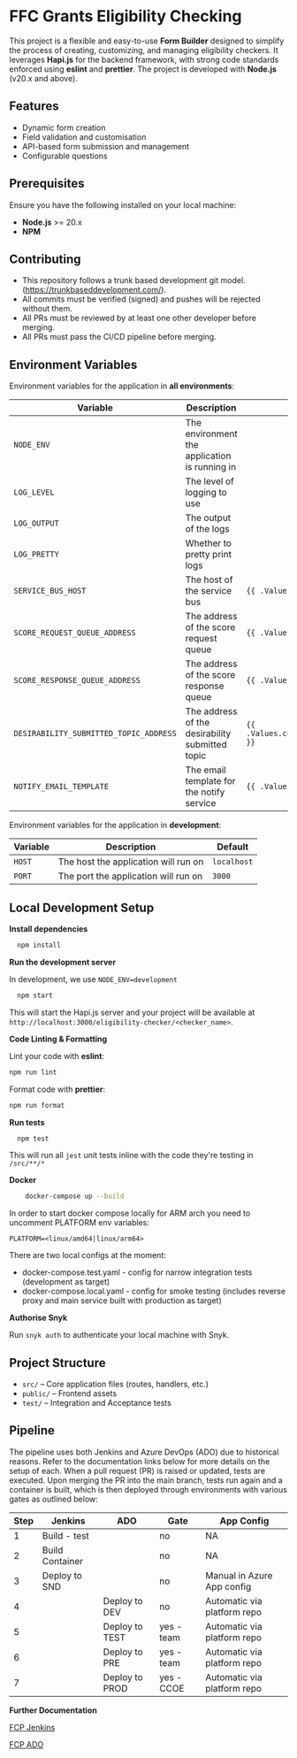 # FFC Grants Eligibility Checking

This project is a flexible and easy-to-use **Form Builder** designed to simplify the process of creating, customizing,
and managing eligibility checkers. It leverages **Hapi.js** for the backend framework, with strong code standards
enforced using **eslint** and **prettier**. The project is developed with **Node.js** (v20.x and above).

## Features

- Dynamic form creation
- Field validation and customisation
- API-based form submission and management
- Configurable questions

## Prerequisites

Ensure you have the following installed on your local machine:

- **Node.js** >= 20.x
- **NPM**

## Contributing

- This repository follows a trunk based development git model. (https://trunkbaseddevelopment.com/).
- All commits must be verified (signed) and pushes will be rejected without them.
- All PRs must be reviewed by at least one other developer before merging.
- All PRs must pass the CI/CD pipeline before merging.

## Environment Variables

Environment variables for the application in **all environments**:

| Variable                               | Description                                     | Helm configuration                                          | Default                             |
| -------------------------------------- | ----------------------------------------------- | ----------------------------------------------------------- | ----------------------------------- |
| `NODE_ENV`                             | The environment the application is running in   |                                                             | `production`                        |
| `LOG_LEVEL`                            | The level of logging to use                     |                                                             | `info`                              |
| `LOG_OUTPUT`                           | The output of the logs                          |                                                             | `stdout`                            |
| `LOG_PRETTY`                           | Whether to pretty print logs                    |                                                             | `true`                              |
| `SERVICE_BUS_HOST`                     | The host of the service bus                     | `{{ .Values.container.messageQueueHost }}`                  | `localhost`                         |
| `SCORE_REQUEST_QUEUE_ADDRESS`          | The address of the score request queue          | `{{ .Values.container.scoreRequestQueueAddress }}`          | `ffc-grants-score-request`          |
| `SCORE_RESPONSE_QUEUE_ADDRESS`         | The address of the score response queue         | `{{ .Values.container.scoreResponseQueueAddress }}`         | `ffc-grants-score-response`         |
| `DESIRABILITY_SUBMITTED_TOPIC_ADDRESS` | The address of the desirability submitted topic | `{{ .Values.container.desirabilitySubmittedTopicAddress }}` | `ffc-grants-desirability-submitted` |
| `NOTIFY_EMAIL_TEMPLATE`                | The email template for the notify service       | `{{ .Values.container.notifyEmailTemplate }}`               | `ffc-grants-eligibility-checker`    |

Environment variables for the application in **development**:

| Variable | Description                          | Default     |
| -------- | ------------------------------------ | ----------- |
| `HOST`   | The host the application will run on | `localhost` |
| `PORT`   | The port the application will run on | `3000`      |

## Local Development Setup

**Install dependencies**

```bash
  npm install
```

**Run the development server**

In development, we use `NODE_ENV=development`

```bash
  npm start
```

This will start the Hapi.js server and your project will be available at
`http://localhost:3000/eligibility-checker/<checker_name>`.

**Code Linting & Formatting**

Lint your code with **eslint**:

```bash
npm run lint
```

Format code with **prettier**:

```bash
npm run format
```

**Run tests**

```bash
  npm test
```

This will run all `jest` unit tests inline with the code they're testing in `/src/**/*`

**Docker**

```bash
    docker-compose up --build
```

In order to start docker compose locally for ARM arch you need to uncomment PLATFORM env variables:

```
PLATFORM=<linux/amd64|linux/arm64>
```

There are two local configs at the moment:

- docker-compose.test.yaml - config for narrow integration tests (development as target)
- docker-compose.local.yaml - config for smoke testing (includes reverse proxy and main service built with production as target)

**Authorise Snyk**

Run `snyk auth` to authenticate your local machine with Snyk.

## Project Structure

- `src/` – Core application files (routes, handlers, etc.)
- `public/` – Frontend assets
- `test/` – Integration and Acceptance tests

## Pipeline

The pipeline uses both Jenkins and Azure DevOps (ADO) due to historical reasons. Refer to the documentation links below for more details on the setup of each. When a pull request (PR) is raised or updated, tests are executed. Upon merging the PR into the main branch, tests run again and a container is built, which is then deployed through environments with various gates as outlined below:

| Step | Jenkins         | ADO            | Gate       | App Config                  |
| ---- | --------------- | -------------- | ---------- | --------------------------- |
| 1    | Build - test    |                | no         | NA                          |
| 2    | Build Container |                | no         | NA                          |
| 3    | Deploy to SND   |                | no         | Manual in Azure App config  |
| 4    |                 | Deploy to DEV  | no         | Automatic via platform repo |
| 5    |                 | Deploy to TEST | yes - team | Automatic via platform repo |
| 6    |                 | Deploy to PRE  | yes - team | Automatic via platform repo |
| 7    |                 | Deploy to PROD | yes - CCOE | Automatic via platform repo |

**Further Documentation**

[FCP Jenkins](https://defra.github.io/ffc-development-guide/create-a-new-service/jenkins/)

[FCP ADO](https://defra.github.io/ffc-development-guide/create-a-new-service/ado/)
